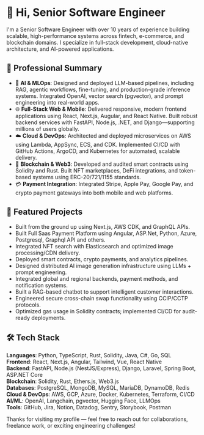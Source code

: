 # 👋 Hi, Senior Software Engineer

I'm a Senior Software Engineer with over 10 years of experience building scalable, high-performance systems across fintech, e-commerce, and blockchain domains. I specialize in full-stack development, cloud-native architecture, and AI-powered applications.

## 💼 Professional Summary

- 🧠 **AI & MLOps**: Designed and deployed LLM-based pipelines, including RAG, agentic workflows, fine-tuning, and production-grade inference systems. Integrated OpenAI, vector search (pgvector), and prompt engineering into real-world apps.
- 🌐 **Full-Stack Web & Mobile**: Delivered responsive, modern frontend applications using React, Next.js, Augular, and React Native. Built robust backend services with FastAPI, Node.js, .NET, and Django—supporting millions of users globally.
- ☁️ **Cloud & DevOps**: Architected and deployed microservices on AWS using Lambda, AppSync, ECS, and CDK. Implemented CI/CD with GitHub Actions, ArgoCD, and Kubernetes for automated, scalable delivery.
- 🔗 **Blockchain & Web3**: Developed and audited smart contracts using Solidity and Rust. Built NFT marketplaces, DeFi integrations, and token-based systems using ERC-20/721/1155 standards.
- 💳 **Payment Integration**: Integrated Stripe, Apple Pay, Google Pay, and crypto payment gateways into both mobile and web platforms.

## 🚀 Featured Projects

- Built from the ground up using Next.js, AWS CDK, and GraphQL APIs.
- Built Full Saas Payment Platform using Angular, ASP.Net, Python, Azure, Postgresql, Graphql API and others.
- Integrated NFT search with Elasticsearch and optimized image processing/CDN delivery.
- Deployed smart contracts, crypto payments, and analytics pipelines.
- Designed distributed AI image generation infrastructure using LLMs + prompt engineering.
- Integrated global and regional backends, payment methods, and notification systems.
- Built a RAG-based chatbot to support intelligent customer interactions.
- Engineered secure cross-chain swap functionality using CCIP/CCTP protocols.
- Optimized gas usage in Solidity contracts; implemented CI/CD for audit-ready deployments.

## 🛠️ Tech Stack

**Languages**: Python, TypeScript, Rust, Solidity, Java, C#, Go, SQL  
**Frontend**: React, Next.js, Angular, Tailwind, Vue, React Native  
**Backend**: FastAPI, Node.js (NestJS/Express), Django, Laravel, Spring Boot, ASP.NET Core  
**Blockchain**: Solidity, Rust, Ethers.js, Web3.js  
**Databases**: PostgreSQL, MongoDB, MySQL, MariaDB, DynamoDB, Redis  
**Cloud & DevOps**: AWS, GCP, Azure, Docker, Kubernetes, Terraform, CI/CD  
**AI/ML**: OpenAI, Langchain, pgvector, Hugging Face, LLMOps  
**Tools**: GitHub, Jira, Notion, Datadog, Sentry, Storybook, Postman

Thanks for visiting my profile — feel free to reach out for collaborations, freelance work, or exciting engineering challenges!

